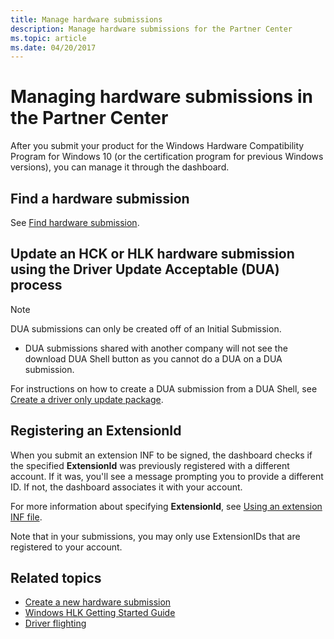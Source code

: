 ```yaml
---
title: Manage hardware submissions
description: Manage hardware submissions for the Partner Center
ms.topic: article
ms.date: 04/20/2017
---
```


# Managing hardware submissions in the Partner Center

After you submit your product for the Windows Hardware Compatibility Program for Windows 10 (or the certification program for previous Windows versions), you can manage it through the dashboard.

## Find a hardware submission

See [Find hardware submission](find-hardware-submission.md).

## Update an HCK or HLK hardware submission using the Driver Update Acceptable (DUA) process

> [!Note]
> DUA submissions can only be created off of an Initial Submission.
> - DUA submissions shared with another company will not see the download DUA Shell button as you cannot do a DUA on a DUA submission.

For instructions on how to create a DUA submission from a DUA Shell, see [Create a driver only update package](/windows-hardware/test/hlk/user/create-a-driver-only-update-package).

## Registering an ExtensionId

When you submit an extension INF to be signed, the dashboard checks if the specified **ExtensionId** was previously registered with a different account.
If it was, you'll see a message prompting you to provide a different ID. If not, the dashboard associates it with your account.

For more information about specifying **ExtensionId**, see [Using an extension INF file](../install/using-an-extension-inf-file.md).

Note that in your submissions, you may only use ExtensionIDs that are registered to your account.

## Related topics

- [Create a new hardware submission](create-a-new-hardware-submission.md)
- [Windows HLK Getting Started Guide](/windows-hardware/test/hlk/getstarted/windows-hlk-getting-started.md)
- [Driver flighting](driver-flighting.md)

